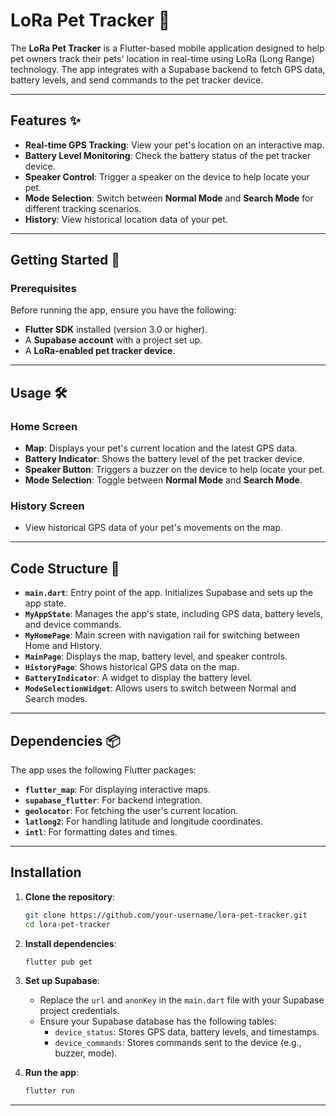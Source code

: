 # LoRa Pet Tracker 🐾

The **LoRa Pet Tracker** is a Flutter-based mobile application designed to help pet owners track their pets' location in real-time using LoRa (Long Range) technology. The app integrates with a Supabase backend to fetch GPS data, battery levels, and send commands to the pet tracker device.

---

## Features ✨

- **Real-time GPS Tracking**: View your pet's location on an interactive map.
- **Battery Level Monitoring**: Check the battery status of the pet tracker device.
- **Speaker Control**: Trigger a speaker on the device to help locate your pet.
- **Mode Selection**: Switch between **Normal Mode** and **Search Mode** for different tracking scenarios.
- **History**: View historical location data of your pet.

---

## Getting Started 🚀

### Prerequisites

Before running the app, ensure you have the following:

- **Flutter SDK** installed (version 3.0 or higher).
- A **Supabase account** with a project set up.
- A **LoRa-enabled pet tracker device**.

---

## Usage 🛠️

### Home Screen
- **Map**: Displays your pet's current location and the latest GPS data.
- **Battery Indicator**: Shows the battery level of the pet tracker device.
- **Speaker Button**: Triggers a buzzer on the device to help locate your pet.
- **Mode Selection**: Toggle between **Normal Mode** and **Search Mode**.

### History Screen
- View historical GPS data of your pet's movements on the map.

---

## Code Structure 🧩

- **`main.dart`**: Entry point of the app. Initializes Supabase and sets up the app state.
- **`MyAppState`**: Manages the app's state, including GPS data, battery levels, and device commands.
- **`MyHomePage`**: Main screen with navigation rail for switching between Home and History.
- **`MainPage`**: Displays the map, battery level, and speaker controls.
- **`HistoryPage`**: Shows historical GPS data on the map.
- **`BatteryIndicator`**: A widget to display the battery level.
- **`ModeSelectionWidget`**: Allows users to switch between Normal and Search modes.

---

## Dependencies 📦

The app uses the following Flutter packages:

- **`flutter_map`**: For displaying interactive maps.
- **`supabase_flutter`**: For backend integration.
- **`geolocator`**: For fetching the user's current location.
- **`latlong2`**: For handling latitude and longitude coordinates.
- **`intl`**: For formatting dates and times.

---

## Installation

1. **Clone the repository**:
   ```bash
   git clone https://github.com/your-username/lora-pet-tracker.git
   cd lora-pet-tracker
   ```

2. **Install dependencies**:
   ```bash
   flutter pub get
   ```

3. **Set up Supabase**:
   - Replace the `url` and `anonKey` in the `main.dart` file with your Supabase project credentials.
   - Ensure your Supabase database has the following tables:
     - `device_status`: Stores GPS data, battery levels, and timestamps.
     - `device_commands`: Stores commands sent to the device (e.g., buzzer, mode).

4. **Run the app**:
   ```bash
   flutter run
   ```

---
